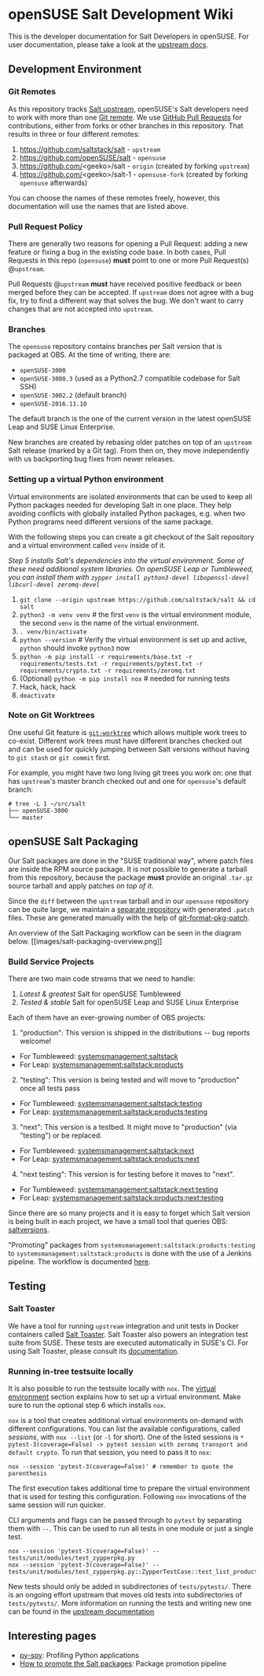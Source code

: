 # openSUSE Salt Development Wiki

This is the developer documentation for Salt Developers in openSUSE. For user documentation, please take a look at the [upstream docs](https://docs.saltproject.io/en/latest/).

## Development Environment

### Git Remotes
As this repository tracks [Salt upstream](https://github.com/saltstack/salt), openSUSE's Salt developers need to work with more than one [Git remote](https://git-scm.com/docs/git-remote). We use [GitHub Pull Requests](https://docs.github.com/en/free-pro-team@latest/github/collaborating-with-issues-and-pull-requests/about-pull-requests) for contributions, either from forks or other branches in this repository. That results in three or four different remotes:

1. https://github.com/saltstack/salt - `upstream`
2. https://github.com/openSUSE/salt - `opensuse`
3. https://github.com/<geeko\>/salt - `origin` (created by forking `upstream`)
4. https://github.com/<geeko\>/salt-1 - `opensuse-fork` (created by forking `opensuse` afterwards)

You can choose the names of these remotes freely, however, this documentation will use the names that are listed above.

### Pull Request Policy

There are generally two reasons for opening a Pull Request: adding a new feature or fixing a bug in the existing code base. In both cases, Pull Requests in this repo (`opensuse`) **must** point to one or more Pull Request(s) @`upstream`.

Pull Requests @`upstream` **must** have received positive feedback or been merged before they can be accepted. If `upstream` does not agree with a bug fix, try to find a different way that solves the bug. We don't want to carry changes that are not accepted into `upstream`.

### Branches

The `opensuse` repository contains branches per Salt version that is packaged at OBS. At the time of writing, there are:

- `openSUSE-3000`
- `openSUSE-3000.3` (used as a Python2.7 compatible codebase for Salt SSH)
- `openSUSE-3002.2` (default branch)
- `openSUSE-2016.11.10`

The default branch is the one of the current version in the latest openSUSE Leap and SUSE Linux Enterprise.

New branches are created by rebasing older patches on top of an `upstream` Salt release (marked by a Git tag). From then on, they move independently with us backporting bug fixes from newer releases. 

### Setting up a virtual Python environment

Virtual environments are isolated environments that can be used to keep all Python packages needed for developing Salt in one place. They help avoiding conflicts with globally installed Python packages, e.g. when two Python programs need different versions of the same package.

With the following steps you can create a git checkout of the Salt repository and a virtual environment called `venv` inside of it.

*Step 5 installs Salt's dependencies into the virtual environment. Some of these need additional system libraries. On openSUSE Leap or Tumbleweed, you can install them with `zypper install python3-devel libopenssl-devel libcurl-devel zeromq-devel`*

1. `git clone --origin upstream https://github.com/saltstack/salt && cd salt`
2. `python3 -m venv venv` # the first `venv` is the virtual environment module, the second `venv` is the name of the virtual environment.
3. `. venv/bin/activate`
4. `python --version` # Verify the virtual environment is set up and active, `python` should invoke `python3` now
5. `python -m pip install -r requirements/base.txt -r requirements/tests.txt -r requirements/pytest.txt -r requirements/crypto.txt -r requirements/zeromq.txt`
6. (Optional) `python -m pip install nox` # needed for running tests
7. Hack, hack, hack
8. `deactivate`


### Note on Git Worktrees

One useful Git feature is [`git-worktree`](https://git-scm.com/docs/git-worktree) which allows multiple work trees to co-exist. Different work trees must have different branches checked out and can be used for quickly jumping between Salt versions without having to `git stash` or `git commit` first.

For example, you might have two long living git trees you work on: one that has `upstream`'s master branch checked out and one for `opensuse`'s default branch:
```text
# tree -L 1 ~/src/salt
├── openSUSE-3000
└── master
```

## openSUSE Salt Packaging

Our Salt packages are done in the "SUSE traditional way", where patch files are inside the RPM source package. It is not possible to generate a tarball from this repository, because the package **must** provide an original `.tar.gz` source tarball and apply patches *on top of it*.

Since the `diff` between the `upstream` tarball and in our `opensuse` repository can be quite large, we maintain a [separate repository](https://github.com/openSUSE/salt-packaging) with generated `.patch` files. These are generated manually with the help of [git-format-pkg-patch](Using-git-format-pkg-patch). 

An overview of the Salt Packaging workflow can be seen in the diagram below.
[[images/salt-packaging-overview.png]]


### Build Service Projects

There are two main code streams that we need to handle:
1. *Latest & greatest* Salt for openSUSE Tumbleweed
2. *Tested & stable* Salt for openSUSE Leap and SUSE Linux Enterprise

Each of them have an ever-growing number of OBS projects:

1. "production": This version is shipped in the distributions -- bug reports welcome!
  - For Tumbleweed: [systemsmanagement:saltstack](https://build.opensuse.org/package/show/systemsmanagement:saltstack/salt)
  - For Leap: [systemsmanagement:saltstack:products](https://build.opensuse.org/package/show/systemsmanagement:saltstack:products/salt)
2. "testing": This version is being tested and will move to "production" once all tests pass
  - For Tumbleweed: [systemsmanagement:saltstack:testing](https://build.opensuse.org/package/show/systemsmanagement:saltstack:testing/salt)
  - For Leap: [systemsmanagement:saltstack:products:testing](https://build.opensuse.org/package/show/systemsmanagement:saltstack:products:testing/salt)
3. "next": This version is a testbed. It might move to "production" (via "testing") or be replaced.
  - For Tumbleweed: [systemsmanagement:saltstack:next](https://build.opensuse.org/package/show/systemsmanagement:saltstack:next/salt)
  - For Leap: [systemsmanagement:saltstack:products:next](https://build.opensuse.org/package/show/systemsmanagement:saltstack:products:next/salt)
4. "next testing": This version is for testing before it moves to "next".
  - For Tumbleweed: [systemsmanagement:saltstack:next:testing](https://build.opensuse.org/package/show/systemsmanagement:saltstack:next:testing/salt)
  - For Leap: [systemsmanagement:saltstack:products:next:testing](https://build.opensuse.org/package/show/systemsmanagement:saltstack:products:next:testing/salt)

Since there are so many projects and it is easy to forget which Salt version is being built in each project, we have a small tool that queries OBS: [saltversions](https://github.com/brejoc/saltversions).

"Promoting" packages from `systemsmanagement:saltstack:products:testing` to `systemsmanagement:saltstack:products` is done with the use of a Jenkins pipeline. The workflow is documented [here](https://github.com/openSUSE/salt/wiki/How-to-promote-the-Salt-packages).

## Testing

### Salt Toaster

We have a tool for running `upstream` integration and unit tests in Docker containers called [Salt Toaster](https://opensuse.github.io/salt-toaster/). Salt Toaster also powers an integration test suite from SUSE. These tests are executed automatically in SUSE's CI. For using Salt Toaster, please consult its [documentation](https://opensuse.github.io/salt-toaster/).

### Running in-tree testsuite locally

It is also possible to run the testsuite locally with `nox`. The [virtual environment](#setting-up-a-virtual-python-environment) section explains how to set up a virtual environment. Make sure to run the optional step 6 which installs `nox`.

`nox` is a tool that creates additional virtual environments on-demand with different configurations. You can list the available configurations, called *sessions*, with `nox --list` (or `-l` for short). One of the listed sessions is `* pytest-3(coverage=False) -> pytest session with zeromq transport and default crypto`. To run that session, you need to pass it to `nox`:

```
nox --session 'pytest-3(coverage=False)' # remember to quote the parenthesis 
```

The first execution takes additional time to prepare the virtual environment that is used for testing this configuration. Following `nox` invocations of the same session will run quicker.

CLI arguments and flags can be passed through to `pytest` by separating them with `--`. This can be used to run all tests in one module or just a single test.
```
nox --session 'pytest-3(coverage=False)' -- tests/unit/modules/test_zypperpkg.py
nox --session 'pytest-3(coverage=False)' -- tests/unit/modules/test_zypperpkg.py::ZypperTestCase::test_list_products
```

New tests should only be added in subdirectories of `tests/pytests/`. There is an ongoing effort upstream that moves old tests into subdirectories of `tests/pytests/`. More information on running the tests and writing new one can be found in the [upstream documentation](https://docs.saltproject.io/en/latest/topics/tutorials/writing_tests.html)


## Interesting pages

- [py-spy](py-spy): Profiling Python applications
- [How to promote the Salt packages](https://github.com/openSUSE/salt/wiki/How-to-promote-the-Salt-packages): Package promotion pipeline
